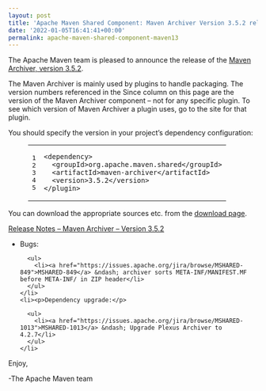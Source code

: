 ```yaml
---
layout: post
title: 'Apache Maven Shared Component: Maven Archiver Version 3.5.2 released'
date: '2022-01-05T16:41:41+00:00'
permalink: apache-maven-shared-component-maven13
---
```

<div class="entry-content"><p>The Apache Maven team is pleased to announce the release of the
  <a href="https://maven.apache.org/shared/maven-archiver/">Maven Archiver, version 3.5.2</a>.</p>

  <p>The Maven Archiver is mainly used by plugins to handle packaging. The version
    numbers referenced in the Since column on this page are the version of the
    Maven Archiver component &ndash; not for any specific plugin. To see which version of
    Maven Archiver a plugin uses, go to the site for that plugin.</p>

  <p>You should specify the version in your project&rsquo;s dependency configuration:</p>

  <figure class='code'><figcaption><span></span></figcaption><div class="highlight"><table><tr><td class="gutter"><pre class="line-numbers"><span class='line-number'>1</span>
<span class='line-number'>2</span>
<span class='line-number'>3</span>
<span class='line-number'>4</span>
<span class='line-number'>5</span>
</pre></td><td class='code'><pre><code class='xml'><span class='line'><span class="nt">&lt;dependency&gt;</span>
</span><span class='line'>  <span class="nt">&lt;groupId&gt;</span>org.apache.maven.shared<span class="nt">&lt;/groupId&gt;</span>
</span><span class='line'>  <span class="nt">&lt;artifactId&gt;</span>maven-archiver<span class="nt">&lt;/artifactId&gt;</span>
</span><span class='line'>  <span class="nt">&lt;version&gt;</span>3.5.2<span class="nt">&lt;/version&gt;</span>
</span><span class='line'><span class="nt">&lt;/plugin&gt;</span>
</span></code></pre></td></tr></table></div></figure>


  <p>You can download the appropriate sources etc. from the <a href="https://maven.apache.org/shared/maven-archiver/download.cgi">download page</a>.</p>

  <!-- more -->


  <p><a href="https://issues.apache.org/jira/secure/ReleaseNote.jspa?projectId=12317922&amp;version=123.5.27">Release Notes &ndash; Maven Archiver &ndash; Version 3.5.2</a></p>

  <ul>
    <li><p>Bugs:</p>

      <ul>
        <li><a href="https://issues.apache.org/jira/browse/MSHARED-849">MSHARED-849</a> &ndash; archiver sorts META-INF/MANIFEST.MF before META-INF/ in ZIP header</li>
      </ul>
    </li>
    <li><p>Dependency upgrade:</p>

      <ul>
        <li><a href="https://issues.apache.org/jira/browse/MSHARED-1013">MSHARED-1013</a> &ndash; Upgrade Plexus Archiver to 4.2.7</li>
      </ul>
    </li>
  </ul>


  <p>Enjoy,</p>

  <p>-The Apache Maven team</p>
</div>


